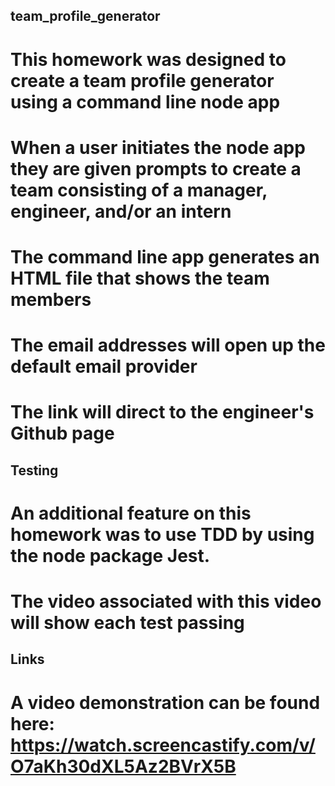 ## team_profile_generator

# This homework was designed to create a team profile generator using a command line node app
# When a user initiates the node app they are given prompts to create a team consisting of a manager, engineer, and/or an intern
# The command line app generates an HTML file that shows the team members
# The email addresses will open up the default email provider
# The link will direct to the engineer's Github page

## Testing

# An additional feature on this homework was to use TDD by using the node package Jest.
# The video associated with this video will show each test passing

## Links
# A video demonstration can be found here: https://watch.screencastify.com/v/O7aKh30dXL5Az2BVrX5B

